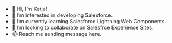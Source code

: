 - 👋 Hi, I’m Katja!
- 👀 I’m interested in developing Salesforce.
- 🌱 I’m currently learning Salesforce Lightning Web Components.
- 💞️ I’m looking to collaborate on Salesfrce Experience Sites.
- 📫 Reach me sending message here.

<!---
kheljomaa/kheljomaa is a ✨ special ✨ repository because its `README.md` (this file) appears on your GitHub profile.
You can click the Preview link to take a look at your changes.
--->
